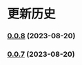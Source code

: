 # 更新历史 


### [0.0.8](https://github.com/wakaka378/workSpecification/compare/v0.0.7...v0.0.8) (2023-08-20)

### [0.0.7](https://github.com/wakaka378/workSpecification/compare/v0.0.6...v0.0.7) (2023-08-20)
